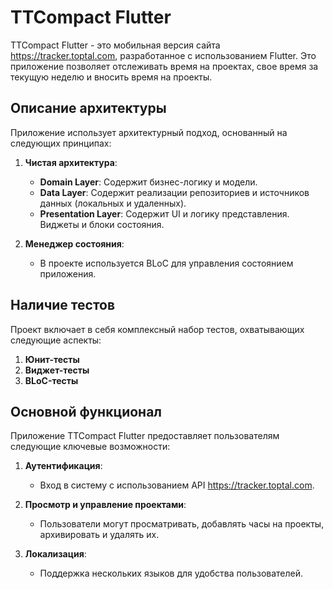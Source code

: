 # TTCompact Flutter

TTCompact Flutter - это мобильная версия сайта https://tracker.toptal.com, разработанное с использованием Flutter. Это приложение позволяет отслеживать время на проектах, свое время за текущую неделю и вносить время на проекты.

## Описание архитектуры

Приложение использует архитектурный подход, основанный на следующих принципах:

1. **Чистая архитектура**:
   - **Domain Layer**: Содержит бизнес-логику и модели.
   - **Data Layer**: Содержит реализации репозиториев и источников данных (локальных и удаленных).
   - **Presentation Layer**: Содержит UI и логику представления. Виджеты и блоки состояния.

2. **Менеджер состояния**:
   - В проекте используется BLoC для управления состоянием приложения.

## Наличие тестов

Проект включает в себя комплексный набор тестов, охватывающих следующие аспекты:

1. **Юнит-тесты**
2. **Виджет-тесты**
2. **BLoC-тесты**
## Основной функционал

Приложение TTCompact Flutter предоставляет пользователям следующие ключевые возможности:

1. **Аутентификация**:
   - Вход в систему с использованием API https://tracker.toptal.com.
   
2. **Просмотр и управление проектами**:
   - Пользователи могут просматривать, добавлять часы на проекты, архивировать и удалять их.

3. **Локализация**:
   - Поддержка нескольких языков для удобства пользователей.


